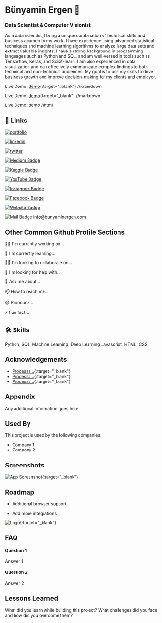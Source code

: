 
# Bünyamin Ergen 👋 
### Data Scientist & Computer Visionist

As a data scientist, I bring a unique combination of technical skills and business acumen to my work. I have experience using advanced statistical techniques and machine learning algorithms to analyze large data sets and extract valuable insights. I have a strong background in programming languages such as Python and SQL, and am well-versed in tools such as Tensorflow, Keras, and Scikit-learn. I am also experienced in data visualization and can effectively communicate complex findings to both technical and non-technical audiences. My goal is to use my skills to drive business growth and improve decision-making for my clients and employer.


Live Demo: [demo](https://example.com){:target="_blank"} //kramdown

Live Demo: [demo](https://example.com){target="_blank"} //markdown

Live Demo: <a href="https://example.com" target="_blank">demo</a> //html


## 🔗 Links

[![portfolio](https://img.shields.io/badge/my_portfolio-000?style=for-the-badge&logo=ko-fi&logoColor=white)](https://bunyaminergen.github.io/)

[![linkedin](https://img.shields.io/badge/linkedin-0A66C2?style=for-the-badge&logo=linkedin&logoColor=white)](https://www.linkedin.com/in/bunyaminergen/)

[![twitter](https://img.shields.io/badge/twitter-1DA1F2?style=for-the-badge&logo=twitter&logoColor=white)](https://twitter.com/bunyaminnergen)

[![Medium Badge](https://img.shields.io/badge/-Medium-black?style=flat-square&logo=medium&logoColor=white&link=medium-link&style=for-the-badge)](https://medium.com/@bunyaminergen)

[![Kaggle Badge](https://img.shields.io/badge/-Kaggle-blue?style=flat-square&logo=kaggle&logoColor=white&link=kaggle-link&style=for-the-badge)](https://www.kaggle.com/bunyaminergen)

[![YouTube Badge](https://img.shields.io/badge/-YouTube-red?style=flat-square&logo=youtube&logoColor=white&link=youtube-link&style=for-the-badge&logoWidth=30)](https://www.youtube.com/bunyaminergen)

[![Instagram Badge](https://img.shields.io/badge/-Instagram-C13584?style=flat-square&logo=instagram&logoColor=white&link=instagram-link&style=for-the-badge&logoWidth=30&logoHeight=30)](https://www.instagram.com/bunyaminergen)

[![Facebook Badge](https://img.shields.io/badge/-Facebook-blue?style=flat-square&logo=facebook&logoColor=white&link=facebook-link&style=for-the-badge&logoWidth=30&logoHeight=30)](https://www.facebook.com/bunyaminnergen)

[![Website Badge](https://img.shields.io/badge/-Website-green?style=flat-square&logo=google-chrome&logoColor=white&link=website-link&style=for-the-badge)](https://bunyaminergen.com/)

[![Mail Badge](https://img.shields.io/badge/-Mail-0078D4?style=flat-square&logo=microsoft-outlook&logoColor=white&link=mailto:mail-address&style=for-the-badge)](mailto:info@bunyaminergen.com) info@bunyaminergen.com

## Other Common Github Profile Sections
👩‍💻 I'm currently working on...

🧠 I'm currently learning...

👯‍♀️ I'm looking to collaborate on...

🤔 I'm looking for help with...

💬 Ask me about...

📫 How to reach me...

😄 Pronouns...

⚡️ Fun fact...


## 🛠 Skills
Python, SQL, Machine Learning, Deep Learning,Javascript, HTML, CSS
## Acknowledgements

 - [Processs...](https://bunyaminergen.github.io/){:target="_blank"}
 - [Processs...](https://bunyaminergen.github.io/){:target="_blank"}
 - [Processs...](https://bunyaminergen.github.io/){:target="_blank"}

## Appendix

Any additional information goes here


## Used By

This project is used by the following companies:

- Company 1
- Company 2


## Screenshots

![App Screenshot](https://via.placeholder.com/468x300?text=App+Screenshot+Here){:target="_blank"}


## Roadmap

- Additional browser support

- Add more integrations


![Logo](https://dev-to-uploads.s3.amazonaws.com/uploads/articles/th5xamgrr6se0x5ro4g6.png){:target="_blank"}


## FAQ

#### Question 1

Answer 1

#### Question 2

Answer 2


## Lessons Learned

What did you learn while building this project? What challenges did you face and how did you overcome them?

